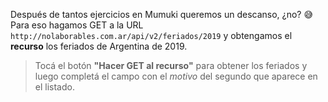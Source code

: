 Después de tantos ejercicios en Mumuki queremos un descanso, ¿no? :sweat_smile: Para eso hagamos GET a la URL `http://nolaborables.com.ar/api/v2/feriados/2019` y obtengamos el **recurso** los feriados de Argentina de 2019.

> Tocá el botón **"Hacer GET al recurso"** para obtener los feriados y luego completá el campo con el _motivo_ del segundo que aparece en el listado.